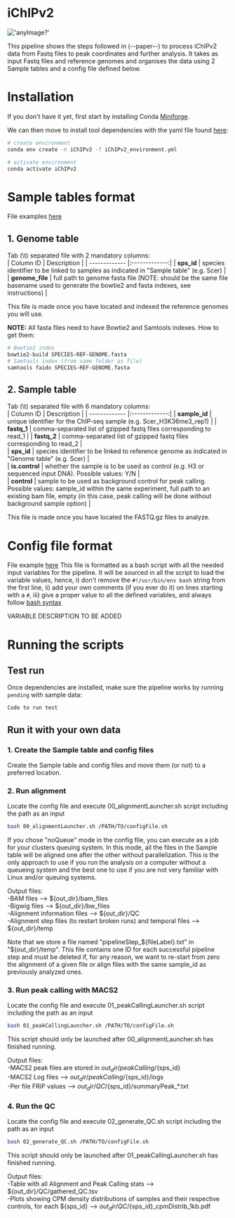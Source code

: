 # iChIPv2

!['anyImage?'](./img/logo.png)

This pipeline shows the steps followed in (--paper--) to process iChIPv2 data from Fastq files to peak coordinates and further analysis.
It takes as input Fastq files and reference genomes and organises the data using 2 Sample tables and a config file defined below.

# Installation  
If you don't have it yet, first start by installing Conda [Miniforge](https://github.com/conda-forge/miniforge#miniforge).

We can then move to install tool dependencies with the yaml file found [here](iChIPv2_environment.yml):

```bash
# create environment
conda env create -n iChIPv2 -f iChIPv2_environment.yml

# activate environment
conda activate iChIPv2
```

# Sample tables format
File examples [here](examples/sampleTables/)

## 1. Genome table
Tab (\t) separated file with 2 mandatory columns:  
| Column ID        | Description          | 
| ------------- |:-------------:|
| **sps_id**      | species identifier to be linked to samples as indicated in "Sample table" (e.g. Scer) | 
| **genome_file**     | full path to genome fasta file (NOTE: should be the same file basename used to generate the bowtie2 and fasta indexes, see instructions)   |  

This file is made once you have located and indexed the reference genomes you will use.
  
**NOTE:** All fasta files need to have Bowtie2 and Samtools indexes. How to get them:
```bash
# Bowtie2 index
bowtie2-build SPECIES-REF-GENOME.fasta
# Samtools index (from same folder as file)
samtools faidx SPECIES-REF-GENOME.fasta
```

## 2. Sample table
Tab (\t) separated file with 6 mandatory columns:  
| Column ID        | Description          | 
| ------------- |:-------------:|
| **sample_id**      | unique identifier for the ChIP-seq sample (e.g. Scer_H3K36me3_rep1) | 
| **fastq_1**      | comma-separated list of gzipped fastq files corresponding to read_1 | 
| **fastq_2**     | comma-separated list of gzipped fastq files corresponding to read_2     |  
| **sps_id** | species identifier to be linked to reference genome as indicated in "Genome table" (e.g. Scer)    |  
| **is.control** | whether the sample is to be used as control (e.g. H3 or sequenced input DNA). Possible values: Y/N    |  
| **control** | sample to be used as background control for peak calling. Possible values: sample_id within the same experiment, full path to an existing bam file, empty (in this case, peak calling will be done without background sample option)    |  
  
This file is made once you have located the FASTQ.gz files to analyze.

# Config file format
File example [here](examples/configFile.sh)
This file is formatted as a bash script with all the needed input variables for the pipeline. It will be sourced in all the script to load the variable values, hence, i) don't remove the `#!/usr/bin/env bash` string from the first line, ii) add your own comments (if you ever do it) on lines starting with a `#`, iii) give a proper value to all the defined variables, and always follow [bash syntax](http://www.compciv.org/topics/bash/variables-and-substitution/)

VARIABLE DESCRIPTION TO BE ADDED  


# Running the scripts
## Test run
Once dependencies are installed, make sure the pipeline works by running `pending` with sample data:

```bash
Code to run test
```

## Run it with your own data
### 1. Create the Sample table and config files
Create the Sample table and config files and move them (or not) to a preferred location.

### 2. Run alignment
Locate the config file and execute 00_alignmentLauncher.sh script including the path as an input
```bash
bash 00_alignmentLauncher.sh /PATH/TO/configFile.sh
```
If you chose "noQueue" mode in the config file, you can execute as a job for your clusters queuing system. In this mode, all the files in the Sample table will be aligned one after the other without parallelization. This is the only approach to use if you run the analysis on a computer without a queueing system and the best one to use if you are not very familiar with Linux and/or queuing systems. 

Output files:  
-BAM files --> ${out_dir}/bam_files  
-Bigwig files --> ${out_dir}/bw_files  
-Alignment information files --> ${out_dir}/QC  
-Alignment step files (to restart broken runs) and temporal files -->  ${out_dir}/temp  
  
Note that we store a file named "pipelineStep_${fileLabel}.txt" in "${out_dir}/temp". This file contains one ID for each successful pipeline step and must be deleted if, for any reason, we want to re-start from zero the alignment of a given file or align files with the same sample_id as previously analyzed ones. 

### 3. Run peak calling with MACS2
Locate the config file and execute 01_peakCallingLauncher.sh script including the path as an input
```bash
bash 01_peakCallingLauncher.sh /PATH/TO/configFile.sh
```
This script should only be launched after 00_alignmentLauncher.sh has finished running.

Output files:  
-MACS2 peak files are stored in ${out_dir}/peakCalling/${sps_id}  
-MACS2 Log files --> ${out_dir}/peakCalling/${sps_id}/logs  
-Per file FRiP values --> ${out_dir}/QC/${sps_id}/summaryPeak_*.txt  

### 4. Run the QC
Locate the config file and execute 02_generate_QC.sh script including the path as an input
```bash
bash 02_generate_QC.sh /PATH/TO/configFile.sh
```
This script should only be launched after 01_peakCallingLauncher.sh has finished running.

Output files:  
-Table with all Alignment and Peak Calling stats --> ${out_dir}/QC/gathered_QC.tsv  
-Plots showing CPM density distributions of samples and their respective controls, for each ${sps_id} --> ${out_dir}/QC/${sps_id}_cpmDistrib_1kb.pdf

